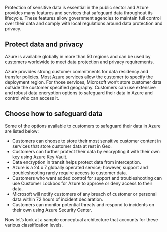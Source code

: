 Protection of sensitive data is essential in the public sector and Azure provides many features and services that safeguard data throughout its lifecycle. These features allow government agencies to maintain full control over their data and comply with local regulations around data protection and privacy.

## Protect data and privacy

Azure is available globally in more than 50 regions and can be used by customers worldwide to meet data protection and privacy requirements.

Azure provides strong customer commitments for data residency and transfer policies. Most Azure services allow the customer to specify the deployment region. For those services, Microsoft won’t store customer data outside the customer specified geography. Customers can use extensive and robust data encryption options to safeguard their data in Azure and control who can access it.

## Choose how to safeguard data

Some of the options available to customers to safeguard their data in Azure are listed below:

* Customers can choose to store their most sensitive customer content in services that store customer data at rest in Geo.
* Customers can further protect their data by encrypting it with their own key using Azure Key Vault.
* Data encryption in transit helps protect data from interception.
* Azure is a 24 x 7 globally operated service; however, support and troubleshooting rarely require access to customer data.
* Customers who want added control for support and troubleshooting can use Customer Lockbox for Azure to approve or deny access to their data.
* Microsoft will notify customers of any breach of customer or personal data within 72 hours of incident declaration.
* Customers can monitor potential threats and respond to incidents on their own using Azure Security Center.

Now let’s look at a sample conceptual architecture that accounts for these various classification levels.